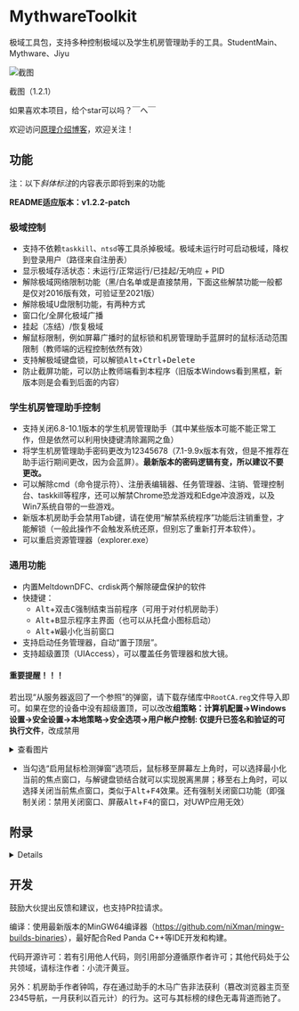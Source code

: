 # MythwareToolkit

极域工具包，支持多种控制极域以及学生机房管理助手的工具。StudentMain、Mythware、Jiyu

![截图](https://img-blog.csdnimg.cn/60d799d3637b4fe8a99c295a6bad605b.png#pic_center)

截图（1.2.1）

如果喜欢本项目，给个star可以吗？￣へ￣

欢迎访问[原理介绍博客](https://blog.csdn.net/weixin_42112038/article/details/125346545)，欢迎关注！

## 功能

注：以下*斜体标注*的内容表示即将到来的功能

**README适应版本：v1.2.2-patch**

### 极域控制

- 支持不依赖`taskkill`、`ntsd`等工具杀掉极域。极域未运行时可启动极域，降权到登录用户（路径来自注册表）
- 显示极域存活状态：未运行/正常运行/已挂起/无响应 + PID
- 解除极域网络限制功能（黑/白名单或是直接禁用，下面这些解禁功能一般都是仅对2016版有效，可验证至2021版）
- 解除极域U盘限制功能，有两种方式
- 窗口化/全屏化极域广播
- 挂起（冻结）/恢复极域
- 解鼠标限制，例如屏幕广播时的鼠标锁和机房管理助手蓝屏时的鼠标活动范围限制（教师端的远程控制依然有效）
- 支持解极域键盘锁，可以解锁<kbd>Alt</kbd>+<kbd>Ctrl</kbd>+<kbd>Delete</kbd>
- 防止截屏功能，可以防止教师端看到本程序（旧版本Windows看到黑框，新版本则是会看到后面的内容）

### 学生机房管理助手控制

- 支持关闭6.8-10.1版本的学生机房管理助手（其中某些版本可能不能正常工作，但是依然可以利用快捷键清除漏网之鱼）
- 将学生机房管理助手密码更改为12345678（7.1-9.9x版本有效，但是不推荐在助手运行期间更改，因为会蓝屏）。**最新版本的密码逻辑有变，所以建议不要更改。**
- 可以解除cmd（命令提示符）、注册表编辑器、任务管理器、注销、管理控制台、taskkill等程序，还可以解禁Chrome恐龙游戏和Edge冲浪游戏，以及Win7系统自带的一些游戏。
- 新版本机房助手会禁用Tab键，请在使用“解禁系统程序”功能后注销重登，才能解锁（一般此操作不会触发系统还原，但别忘了重新打开本软件）。
- 可以重启资源管理器（explorer.exe）

### 通用功能

- 内置MeltdownDFC、crdisk两个解除硬盘保护的软件
- 快捷键：
	- <kbd>Alt</kbd>+双击<kbd>C</kbd>强制结束当前程序（可用于对付机房助手）
	- <kbd>Alt</kbd>+<kbd>B</kbd>显示程序主界面（也可以从托盘小图标启动）
	- <kbd>Alt</kbd>+<kbd>W</kbd>最小化当前窗口
- 支持启动任务管理器，自动“置于顶层”。
- 支持超级置顶（UIAccess），可以覆盖任务管理器和放大镜。

#### 重要提醒！！！

若出现“从服务器返回了一个参照”的弹窗，请下载存储库中`RootCA.reg`文件导入即可。如果在您的设备中没有超级置顶，可以改改**组策略：计算机配置→Windows 设置→安全设置→本地策略→安全选项→用户帐户控制: 仅提升已签名和验证的可执行文件**，改成禁用

<details>
<summary>查看图片</summary>

![1](https://img-blog.csdnimg.cn/3bf026b7cf14411fa15c83fee47cf771.png)

![2](https://img-blog.csdnimg.cn/8065bc909c2148dd8039b67343cc2fc5.png)

</details>

- 当勾选“启用鼠标检测弹窗”选项后，鼠标移至屏幕左上角时，可以选择最小化当前的焦点窗口，与解键盘锁结合就可以实现脱离黑屏；移至右上角时，可以选择关闭当前焦点窗口，类似于<kbd>Alt</kbd>+<kbd>F4</kbd>效果。还有强制关闭窗口功能（即强制关闭：禁用关闭窗口、屏蔽<kbd>Alt</kbd>+<kbd>F4</kbd>的窗口，对UWP应用无效）

## 附录

<details>

### 防止教师端强制关机

只需删除极域目录下的Shutdown.exe即可。此后工具包将对这些远控操作做专门的预防

### 使用命令行或PowerShell手动解除极域U盘限制

CMD：

```powershell
sc stop TDFileFilter
sc delete TDFileFilter #可选
```

PowerShell：（适用于CMD被禁用情况）

```powershell
cd C:\Windows\System32\
.\sc.exe stop TDFileFilter
.\sc.exe delete TDFileFilter #可选
```

### 学生机房管理助手的软件黑名单（10.1版本）

进程名包含这些词就会蓝屏（加粗的名字不仅匹配进程名，还匹配窗口名）：

vmware、VirtualBox、Virtual PC、**虚拟机**、**电子教室**、ProcView、IceSword、Procmast.exe、**toolkit_32-bits.exe**（有点搞笑，只捉按规范命名的32位程序，随便一改都搞得定）、rstray.exe、PFW.exe、FTCleaner.exe、Wsyscheck.exe、XueTr.exe、prom.exe、ProcessX.exe、pchunter、**Killer.exe**、procmgr.exe、ProcessHacker.exe、killcontrol、PowerTool32.exe、360taskmgr、YtWinAst、KVFWMain.exe、ECQ-PS.exe、SnipeSword、procexp、**MsgFlood.exe**、ProcessOVER、procdeal、**多桌面**、**任务管理**、**进程**、Prayaya、dexpot.exe、vdeskman.exe、mdesk.exe、**virtualdesk**、multideskt.exe、VirDsk.exe、IDesktop.exe、YtMDesk.exe、coon.exe、zmqh.exe、DexpotProPortable.exe、Desktops.exe、wisedesktop.exe、DESKTOP.exe、Vdesktop.exe、MagicDesktop.exe、multidesktop.exe、**weRs0cqa**（这个有特别关照，在蓝屏窗口加载时还会自动杀掉带有这个名字的进程）、RegWX64.exe、QQPCNetFlow.exe、BDMANetLimiter.exe、netmon.exe、360netman.exe、HelloTeacher.exe、EHacker.exe、PowerTool64.exe、zydesk.exe、perfmon.exe、**吾爱破解**、**极域**、prcview.exe、processlasso.exe、netfuke.exe、**去除控制**、**课堂狂欢器**、**课堂工具**、fuckmythware、SpecialSet.exe、JiYuTrainer.exe、skieskiller、WindowsKernelExplorer.exe、msconfig.exe、iu杀毒、**窗口拓印**
。另外包括任务管理器，会有独特的锁定蓝屏界面。

### 在线根据明文生成学生机房管理助手密码（7.2版本以上，9.98以下）

访问[这个网站](https://try.dot.net/)，在代码运行窗口输入如下内容，便可生成密文，将密文写入注册表HKEY_CURRENT_USER\Software:n（REG_SZ），机房助手密码将会被立即更改：（也可以本地运行）

```csharp
// 代码来自学生机房管理助手9.0 set.exe，逆向、整理：小流汗黄豆
using System;
using System.Security.Cryptography;
using System.Text;
using System.IO;

public class Program
{
	public static void Main()
	{
		// 更改这里的内容
		string string_3 = "12345678";
		// Class6.smethod_0()
		string value = "C:\\WINDOWS";
		string s = value.Substring(0, 8);
		string s2 = value.Substring(1, 8);
		DESCryptoServiceProvider descryptoServiceProvider = new DESCryptoServiceProvider();
		descryptoServiceProvider.Key = Encoding.UTF8.GetBytes(s);
		descryptoServiceProvider.IV = Encoding.UTF8.GetBytes(s2);
		MemoryStream memoryStream = new MemoryStream();
		CryptoStream cryptoStream = new CryptoStream(memoryStream, descryptoServiceProvider.CreateEncryptor(), CryptoStreamMode.Write);
		StreamWriter streamWriter = new StreamWriter(cryptoStream);
		streamWriter.Write(string_3);
		streamWriter.Flush();
		cryptoStream.FlushFinalBlock();
		memoryStream.Flush();
		string string_4 = Convert.ToBase64String(memoryStream.GetBuffer(), 0, checked((int)memoryStream.Length));
		// Class6.smethod_3()
		StringBuilder stringBuilder = new StringBuilder();
		for(int i = 0; i < string_4.Length; i++)
			stringBuilder.Append((char)(string_4[i] - 10));
		string_3 = stringBuilder.ToString();
		// Class6.smethod_2()
		MD5CryptoServiceProvider md5CryptoServiceProvider = new MD5CryptoServiceProvider();
		byte[] array2 = md5CryptoServiceProvider.ComputeHash(Encoding.Default.GetBytes(string_3));
		stringBuilder.Clear();
		for (int i = 0; i < array2.Length; i++)
			stringBuilder.Append(array2[i].ToString("x2"));
		string str = stringBuilder.ToString().Substring(10);

		Console.WriteLine(str);
	}
}
// 期望输出：8a29cc29f5951530ac69f4，但是对于9.99以上版本为8a29cc29f5951530ac69需自己改
```

</details>

## 开发

鼓励大伙提出反馈和建议，也支持PR拉请求。

编译：使用最新版本的MinGW64编译器（<https://github.com/niXman/mingw-builds-binaries>），最好配合Red Panda C++等IDE开发和构建。

代码开源许可：若有引用他人代码，则引用部分遵循原作者许可；其他代码处于公共领域，请标注作者：小流汗黄豆。

另外：机房助手作者钟鸣，存在通过助手的木马广告非法获利（篡改浏览器主页至2345导航，一月获利以百元计）的行为。这可与其标榜的绿色无毒背道而驰了。
